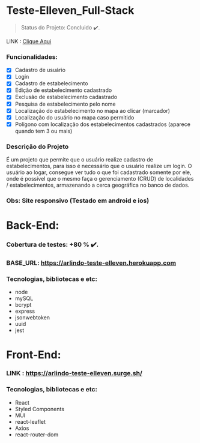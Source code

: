 # Teste-Elleven_Full-Stack

> Status do Projeto: Concluido :heavy_check_mark:.

LINK : [Clique Aqui](https://arlindo-teste-elleven.surge.sh/)

### Funcionalidades:

- [x] Cadastro de usuário
- [x] Login
- [x] Cadastro de estabelecimento
- [x] Edição de estabelecimento cadastrado
- [x] Exclusão de estabelecimento cadastrado
- [x] Pesquisa de estabelecimento pelo nome
- [x] Localização do estabelecimento no mapa ao clicar (marcador)
- [x] Localização do usuário no mapa caso permitido 
- [x] Polígono com localização dos estabelecimentos cadastrados (aparece quando tem 3 ou mais)

### Descrição do Projeto
<p>É um projeto que permite que o usuário realize cadastro de estabelecimentos, para isso é necessário que o usuário realize um login. O usuário ao logar, consegue ver tudo o que foi cadastrado somente por ele, onde é possível que o mesmo faça o gerenciamento (CRUD) de localidades / estabelecimentos, armazenando a cerca geográfica no banco de dados.</p>

### Obs: Site responsivo (Testado em android e ios)

# Back-End:
### Cobertura de testes: +80 % :heavy_check_mark:.

### BASE_URL: https://arlindo-teste-elleven.herokuapp.com

### Tecnologias, bibliotecas e etc:

- node
- mySQL
- bcrypt
- express
- jsonwebtoken
- uuid
- jest

# Front-End:

### LINK : https://arlindo-teste-elleven.surge.sh/

### Tecnologias, bibliotecas e etc:

- React
- Styled Components
- MUI
- react-leaflet
- Axios
- react-router-dom
